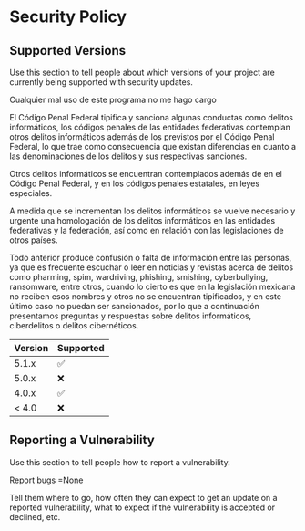 # Security Policy

## Supported Versions

Use this section to tell people about which versions of your project are
currently being supported with security updates.


Cualquier mal uso de este programa no me hago cargo  




El Código Penal Federal tipifica y sanciona algunas conductas como delitos informáticos, los códigos penales de las entidades federativas contemplan otros delitos informáticos además de los previstos por el Código Penal Federal, lo que trae como consecuencia que existan diferencias en cuanto a las denominaciones de los delitos y sus respectivas sanciones.

Otros delitos informáticos se encuentran contemplados además de en el Código Penal Federal, y en los códigos penales estatales, en leyes especiales.

A medida que se incrementan los delitos informáticos se vuelve necesario y urgente una homologación de los delitos informáticos en las entidades federativas y la federación, así como en relación con las legislaciones de otros países.

Todo anterior produce confusión o falta de información entre las personas, ya que es frecuente escuchar o leer en noticias y revistas acerca de delitos como pharming, spim, wardriving, phishing, smishing, cyberbullying, ransomware, entre otros, cuando lo cierto es que en la legislación mexicana no reciben esos nombres y otros no se encuentran tipificados, y en este último caso no puedan ser sancionados, por lo que a continuación presentamos preguntas y respuestas sobre delitos informáticos, ciberdelitos o delitos cibernéticos.




| Version | Supported          |
| ------- | ------------------ |
| 5.1.x   | :white_check_mark: |
| 5.0.x   | :x:                |
| 4.0.x   | :white_check_mark: |
| < 4.0   | :x:                |

## Reporting a Vulnerability

Use this section to tell people how to report a vulnerability.

Report bugs  =None 




Tell them where to go, how often they can expect to get an update on a
reported vulnerability, what to expect if the vulnerability is accepted or
declined, etc.
